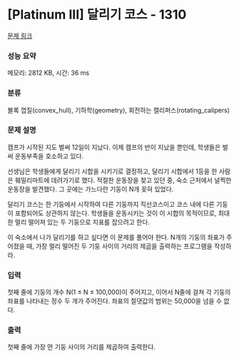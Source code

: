 # [Platinum III] 달리기 코스 - 1310 

[문제 링크](https://www.acmicpc.net/problem/1310) 

### 성능 요약

메모리: 2812 KB, 시간: 36 ms

### 분류

볼록 껍질(convex_hull), 기하학(geometry), 회전하는 캘리퍼스(rotating_calipers)

### 문제 설명

<p>캠프가 시작된 지도 벌써 12일이 지났다. 이제 캠프의 반이 지났을 뿐인데, 학생들은 벌써 운동부족을 호소하고 있다.</p>

<p>선생님은 학생들에게 달리기 시합을 시키기로 결정하고, 달리기 시합에서 1등을 한 사람은 훼밀리마트에 데려가기로 했다. 적절한 운동장을 찾고 있던 중, 숙소 근처에서 널찍한 운동장을 발견했다. 그 곳에는 가느다란 기둥이 N개 꽂혀 있었다.</p>

<p>달리기 코스는 한 기둥에서 시작하여 다른 기둥까지 직선코스이고 코스 내에 다른 기둥이 포함되어도 상관하지 않는다. 학생들을 운동시키는 것이 이 시합의 목적이므로, 최대한 멀리 떨어져 있는 두 기둥으로 지표를 잡으려고 한다.</p>

<p>이 숙소에서 나가 달리기를 하고 싶다면 이 문제를 풀어야 한다. N개의 기둥의 좌표가 주어졌을 때, 가장 멀리 떨어진 두 기둥 사이의 거리의 제곱을 출력하는 프로그램을 작성하라.</p>

### 입력 

 <p>첫째 줄에 기둥의 개수 N(1 ≤ N ≤ 100,000)이 주어지고, 이어서 N줄에 걸쳐 각 기둥의 좌표를 나타내는 정수 두 개가 주어진다. 좌표의 절댓값의 범위는 50,000을 넘을 수 없다.</p>

### 출력 

 <p>첫째 줄에 가장 먼 기둥 사이의 거리를 제곱하여 출력한다.</p>

